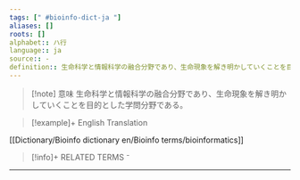 ```yaml
---
tags: [" #bioinfo-dict-ja "]
aliases: []
roots: []
alphabet:: ハ行
language:: ja
source:: -
definition:: 生命科学と情報科学の融合分野であり、生命現象を解き明かしていくことを目的とした学問分野である。
---
```

>[!note] 意味
>生命科学と情報科学の融合分野であり、生命現象を解き明かしていくことを目的とした学問分野である。
>

>[!example]+ English Translation
> 
[[Dictionary/Bioinfo dictionary en/Bioinfo terms/bioinformatics]] 

>[!info]+ RELATED TERMS
> ⁻

---